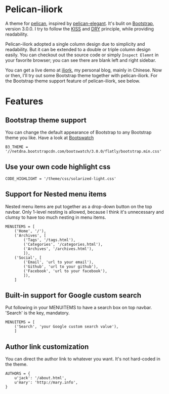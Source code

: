 # Pelican-iliork

A theme for [pelican][], inspired by [pelican-elegant][]. It's bulit on [Bootstrap][], version 3.0.0. I try to follow the [KISS][] and [DRY][] principle, while providing readability.

Pelican-iliork adopted a single column design due to simplicity and readability. But it can be extended to a double or triple column design easily. You can checkout out the source code or simply `Inspect Elemnt` in your favorite browser; you can see there are blank left and right sidebar. 

You can get a live demo at [iliork][], my personal blog, mainly in Chinese. Now or then, I'll try out some Bootstrap theme together with pelican-iliork. For the Bootstrap theme support feature of pelican-iliork, see below.

# Features
## Bootstrap theme support 

You can change the default appearance of Bootstrap to any Bootstrap theme you like. Have a look at [Bootswatch][]

    B3_THEME = '//netdna.bootstrapcdn.com/bootswatch/3.0.0/flatly/bootstrap.min.css'

## Use your own code highlight css

    CODE_HIGHLIGHT = '/theme/css/solarized-light.css'

## Support for Nested menu items

Nested menu items are put together as a drop-down button on the top navbar. Only 1-level nesting is allowed, because I think it's unnecessary and clumsy to have too much nesting in menu items.

    MENUITEMS = [
        ('Home', '/'),
        ('Archives', [
            ('Tags', '/tags.html'),
            ('Categories', '/categories.html'),
            ('Archives', '/archives.html'),
            ]),
        ('Social', [
            ('Email', 'url to your email'),
            ('Github', 'url to your github'),
            ('Facebook', 'url to your facebook'),
            ]),
        ]

## Built-in support for Google custom search

Put following in your MENUITEMS to have a search box on top navbar. 'Search' is the key, mandatory.
    
    MENUITEMS = [
        ('Search', 'your Google custom search value'),
        ]
    
## Author link customization

You can direct the author link to whatever you want. It's not hard-coded in the theme.

    AUTHORS = {
        u'jack': '/about.html',
        u'mary': 'http://mary.info',
    }



[pelican]: https://github.com/getpelican/pelican
[pelican-elegant]: https://github.com/talha131/pelican-elegant
[Bootstrap]: http://getbootstrap.com
[KISS]: http://en.wikipedia.org/wiki/KISS_principle
[DRY]: http://en.wikipedia.org/wiki/Don%27t_Repeat_Yourself
[iliork]: http://blog.iliork.com
[Bootswatch]: http://bootswatch.com
[Flatly]: http://bootswatch.com/flatly/
